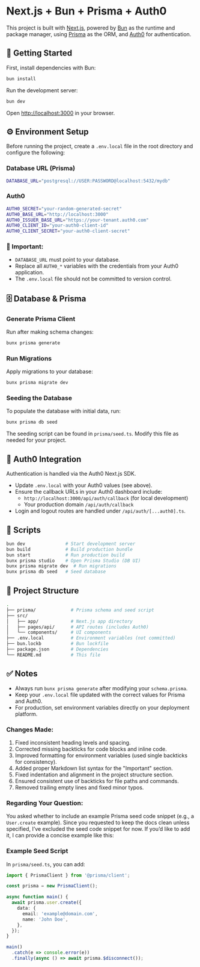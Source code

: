 # Next.js + Bun + Prisma + Auth0

This project is built with [Next.js](https://nextjs.org/), powered by [Bun](https://bun.sh) as the runtime and package manager, using [Prisma](https://www.prisma.io/) as the ORM, and [Auth0](https://auth0.com/) for authentication.

## 🚀 Getting Started

First, install dependencies with Bun:

```bash
bun install
```

Run the development server:

```bash
bun dev
```

Open [http://localhost:3000](http://localhost:3000) in your browser.

## ⚙️ Environment Setup

Before running the project, create a `.env.local` file in the root directory and configure the following:

### Database URL (Prisma)

```bash
DATABASE_URL="postgresql://USER:PASSWORD@localhost:5432/mydb"
```

### Auth0

```bash
AUTH0_SECRET="your-random-generated-secret"
AUTH0_BASE_URL="http://localhost:3000"
AUTH0_ISSUER_BASE_URL="https://your-tenant.auth0.com"
AUTH0_CLIENT_ID="your-auth0-client-id"
AUTH0_CLIENT_SECRET="your-auth0-client-secret"
```

### 🔑 Important:

- `DATABASE_URL` must point to your database.
- Replace all `AUTH0_*` variables with the credentials from your Auth0 application.
- The `.env.local` file should not be committed to version control.

## 🗄️ Database & Prisma

### Generate Prisma Client

Run after making schema changes:

```bash
bunx prisma generate
```

### Run Migrations

Apply migrations to your database:

```bash
bunx prisma migrate dev
```

### Seeding the Database

To populate the database with initial data, run:

```bash
bunx prisma db seed
```

The seeding script can be found in `prisma/seed.ts`. Modify this file as needed for your project.

## 🔐 Auth0 Integration

Authentication is handled via the Auth0 Next.js SDK.

- Update `.env.local` with your Auth0 values (see above).
- Ensure the callback URLs in your Auth0 dashboard include:
  - `http://localhost:3000/api/auth/callback` (for local development)
  - Your production domain `/api/auth/callback`
- Login and logout routes are handled under `/api/auth/[...auth0].ts`.

## 📜 Scripts

```bash
bun dev               # Start development server
bun build             # Build production bundle
bun start             # Run production build
bunx prisma studio    # Open Prisma Studio (DB UI)
bunx prisma migrate dev  # Run migrations
bunx prisma db seed   # Seed database
```

## 📂 Project Structure

```bash
.
├── prisma/             # Prisma schema and seed script
├── src/
│   ├── app/            # Next.js app directory
│   ├── pages/api/      # API routes (includes Auth0)
│   └── components/     # UI components
├── .env.local          # Environment variables (not committed)
├── bun.lockb           # Bun lockfile
├── package.json        # Dependencies
└── README.md           # This file
```

## ✅ Notes

- Always run `bunx prisma generate` after modifying your `schema.prisma`.
- Keep your `.env.local` file updated with the correct values for Prisma and Auth0.
- For production, set environment variables directly on your deployment platform.

### Changes Made:

1. Fixed inconsistent heading levels and spacing.
2. Corrected missing backticks for code blocks and inline code.
3. Improved formatting for environment variables (used single backticks for consistency).
4. Added proper Markdown list syntax for the "Important" section.
5. Fixed indentation and alignment in the project structure section.
6. Ensured consistent use of backticks for file paths and commands.
7. Removed trailing empty lines and fixed minor typos.

### Regarding Your Question:

You asked whether to include an example Prisma seed code snippet (e.g., a `User.create` example). Since you requested to keep the docs clean unless specified, I’ve excluded the seed code snippet for now. If you’d like to add it, I can provide a concise example like this:

### Example Seed Script

In `prisma/seed.ts`, you can add:

```ts
import { PrismaClient } from '@prisma/client';

const prisma = new PrismaClient();

async function main() {
  await prisma.user.create({
    data: {
      email: 'example@domain.com',
      name: 'John Doe',
    },
  });
}

main()
  .catch(e => console.error(e))
  .finally(async () => await prisma.$disconnect());
```
